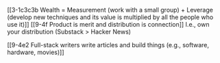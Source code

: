 [[3-1c3c3b Wealth = Measurement (work with a small group) + Leverage (develop new techniques and its value is multiplied by all the people who use it)]]
[[9-4f Product is merit and distribution is connection]]
	I.e., own your distribution (Substack > Hacker News)

[[9-4e2 Full-stack writers write articles and build things (e.g., software, hardware, movies)]]
